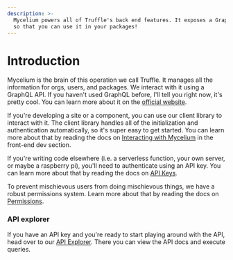 ```yaml
---
description: >-
  Mycelium powers all of Truffle's back end features. It exposes a GraphQL API
  so that you can use it in your packages!
---
```


# Introduction

Mycelium is the brain of this operation we call Truffle. It manages all the information for orgs, users, and packages. We interact with it using a GraphQL API. If you haven't used GraphQL before, I'll tell you right now, it's pretty cool. You can learn more about it on the [official website](https://graphql.org/).

If you're developing a site or a component, you can use our client library to interact with it. The client library handles all of the initialization and authentication automatically, so it's super easy to get started. You can learn more about that by reading the docs on [Interacting with Mycelium](../front-end-dev/interacting-with-our-backend.md) in the front-end dev section.

If you're writing code elsewhere (i.e. a serverless function, your own server, or maybe a raspberry pi), you'll need to authenticate using an API key. You can learn more about that by reading the docs on [API Keys](api-keys.md).

To prevent mischievous users from doing mischievous things, we have a robust permissions system. Learn more about that by reading the docs on [Permissions](permissions.md).

### API explorer

If you have an API key and you're ready to start playing around with the API, head over to our [API Explorer](https://staging.bio/org/truffle-dev-early-access/api-explorer). There you can view the API docs and execute queries.
